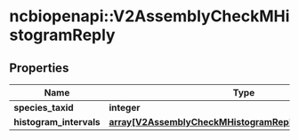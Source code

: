 # ncbiopenapi::V2AssemblyCheckMHistogramReply


## Properties
Name | Type | Description | Notes
------------ | ------------- | ------------- | -------------
**species_taxid** | **integer** |  | [optional] 
**histogram_intervals** | [**array[V2AssemblyCheckMHistogramReplyHistogramInterval]**](v2AssemblyCheckMHistogramReplyHistogramInterval.md) |  | [optional] 


